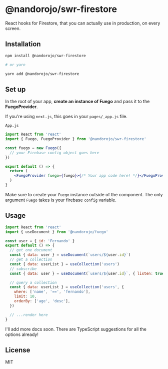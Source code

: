 # @nandorojo/swr-firestore

React hooks for Firestore, that you can actually use in production, on every screen.

## Installation

```sh
npm install @nandorojo/swr-firestore

# or yarn

yarn add @nandorojo/swr-firestore
```

## Set up

In the root of your app, **create an instance of Fuego** and pass it to the **FuegoProvider**.

If you're using `next.js`, this goes in your `pages/_app.js` file.

`App.js`

```jsx
import React from 'react'
import { Fuego, FuegoProvider } from '@nandorojo/swr-firestore'

const fuego = new Fuego({
  // your Firebase config object goes here
})

export default () => {
  return (
    <FuegoProvider fuego={fuego}>{/* Your app code here! */}</FuegoProvider>
  )
}
```

Make sure to create your `Fuego` instance outside of the component. The only argument `Fuego` takes is your firebase `config` variable.

## Usage

```js
import React from 'react'
import { useDocument } from '@nandorojo/fuego'

const user = { id: 'Fernando' }
export default () => {
  // get one document
  const { data: user } = useDocument(`users/${user.id}`)
  // get a collection
  const { data: userList } = useCollection('users')
  // subscribe
  const { data: user } = useDocument(`users/${user.id}`, { listen: true })

  // query a collection
  const { data: userList } = useCollection('users', {
    where: ['name', '==', 'fernando'],
    limit: 10,
    orderBy: ['age', 'desc'],
  })

  // ...render here
}
```

I'll add more docs soon. There are TypeScript suggestions for all the options already!

## License

MIT
